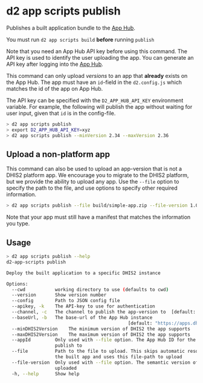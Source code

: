 # d2 app scripts publish

Publishes a built application bundle to the [App Hub](https://apps.dhis2.org/).

You must run `d2 app scripts build` **before** running `publish`

Note that you need an App Hub API key before using this command. The API key is used to identify the user uploading the app. You can generate an API key after logging into the [App Hub](https://apps.dhis2.org/).

This command can only upload _versions_ to an app that **already** exists on the App Hub. The app must have an `id`-field in the `d2.config.js` which matches the id of the app on App Hub.

The API key can be specified with the `D2_APP_HUB_API_KEY` environment variable. For example, the following will publish the app without waiting for user input, given that `id` is in the config-file.

```sh
> d2 app scripts publish
> export D2_APP_HUB_API_KEY=xyz
> d2 app scripts publish --minVersion 2.34 --maxVersion 2.36
```

## Upload a non-platform app

This command can also be used to upload an app-version that is not a DHIS2 platform app. We encourage you to migrate to the DHIS2 platform, but we provide the ability to upload any app.
Use the `--file` option to specify the path to the file, and use options to specify other required information. 

```sh
> d2 app scripts publish --file build/simple-app.zip --file-version 1.0.1 --minDHIS2Version 2.34 --appId <someAppId>
```
 Note that your app must still have a manifest that matches the information you type.

## Usage

```sh
> d2 app scripts publish --help
d2-app-scripts publish

Deploy the built application to a specific DHIS2 instance

Options:
  --cwd           working directory to use (defaults to cwd)
  --version       Show version number                                  [boolean]
  --config        Path to JSON config file
  --apikey, -k    The API-key to use for authentication                 [string]
  --channel, -c   The channel to publish the app-version to  [default: "stable"]
  --baseUrl, -b   The base-url of the App Hub instance
                                             [default: "https://apps.dhis2.org"]
  --minDHIS2Version    The minimum version of DHIS2 the app supports    [string]
  --maxDHIS2Version    The maximum version of DHIS2 the app supports    [string]
  --appId         Only used with --file option. The App Hub ID for the App to
                  publish to                                            [string]
  --file          Path to the file to upload. This skips automatic resolution of
                  the built app and uses this file-path to upload
  --file-version  Only used with --file option. The semantic version of the app
                  uploaded                                              [string]
  -h, --help      Show help                                            [boolean]
```
